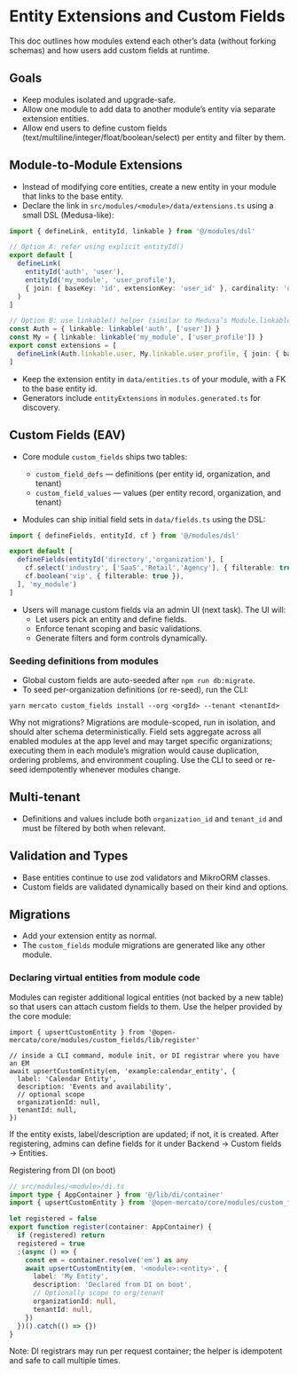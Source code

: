 # Entity Extensions and Custom Fields

This doc outlines how modules extend each other’s data (without forking schemas) and how users add custom fields at runtime.

## Goals
- Keep modules isolated and upgrade-safe.
- Allow one module to add data to another module’s entity via separate extension entities.
- Allow end users to define custom fields (text/multiline/integer/float/boolean/select) per entity and filter by them.

## Module-to-Module Extensions
- Instead of modifying core entities, create a new entity in your module that links to the base entity.
- Declare the link in `src/modules/<module>/data/extensions.ts` using a small DSL (Medusa-like):

```ts
import { defineLink, entityId, linkable } from '@/modules/dsl'

// Option A: refer using explicit entityId()
export default [
  defineLink(
    entityId('auth', 'user'),
    entityId('my_module', 'user_profile'),
    { join: { baseKey: 'id', extensionKey: 'user_id' }, cardinality: 'one-to-one', description: 'Adds profile fields to users' }
  )
]

// Option B: use linkable() helper (similar to Medusa’s Module.linkable)
const Auth = { linkable: linkable('auth', ['user']) }
const My = { linkable: linkable('my_module', ['user_profile']) }
export const extensions = [
  defineLink(Auth.linkable.user, My.linkable.user_profile, { join: { baseKey: 'id', extensionKey: 'user_id' } })
]
```

- Keep the extension entity in `data/entities.ts` of your module, with a FK to the base entity id.
- Generators include `entityExtensions` in `modules.generated.ts` for discovery.

## Custom Fields (EAV)
- Core module `custom_fields` ships two tables:
  - `custom_field_defs` — definitions (per entity id, organization, and tenant)
  - `custom_field_values` — values (per entity record, organization, and tenant)

- Modules can ship initial field sets in `data/fields.ts` using the DSL:

```ts
import { defineFields, entityId, cf } from '@/modules/dsl'

export default [
  defineFields(entityId('directory','organization'), [
    cf.select('industry', ['SaaS','Retail','Agency'], { filterable: true }),
    cf.boolean('vip', { filterable: true }),
  ], 'my_module')
]
```

- Users will manage custom fields via an admin UI (next task). The UI will:
  - Let users pick an entity and define fields.
  - Enforce tenant scoping and basic validations.
  - Generate filters and form controls dynamically.

### Seeding definitions from modules

- Global custom fields are auto-seeded after `npm run db:migrate`.
- To seed per-organization definitions (or re-seed), run the CLI:

```
yarn mercato custom_fields install --org <orgId> --tenant <tenantId>
```

Why not migrations? Migrations are module-scoped, run in isolation, and should alter schema deterministically. Field sets aggregate across all enabled modules at the app level and may target specific organizations; executing them in each module’s migration would cause duplication, ordering problems, and environment coupling. Use the CLI to seed or re-seed idempotently whenever modules change.

## Multi-tenant
- Definitions and values include both `organization_id` and `tenant_id` and must be filtered by both when relevant.

## Validation and Types
- Base entities continue to use zod validators and MikroORM classes.
- Custom fields are validated dynamically based on their kind and options.

## Migrations
- Add your extension entity as normal.
- The `custom_fields` module migrations are generated like any other module.

### Declaring virtual entities from module code

Modules can register additional logical entities (not backed by a new table) so that users can attach custom fields to them. Use the helper provided by the core module:

```
import { upsertCustomEntity } from '@open-mercato/core/modules/custom_fields/lib/register'

// inside a CLI command, module init, or DI registrar where you have an EM
await upsertCustomEntity(em, 'example:calendar_entity', {
  label: 'Calendar Entity',
  description: 'Events and availability',
  // optional scope
  organizationId: null,
  tenantId: null,
})
```

If the entity exists, label/description are updated; if not, it is created. After registering, admins can define fields for it under Backend → Custom fields → Entities.

Registering from DI (on boot)

```ts
// src/modules/<module>/di.ts
import type { AppContainer } from '@/lib/di/container'
import { upsertCustomEntity } from '@open-mercato/core/modules/custom_fields/lib/register'

let registered = false
export function register(container: AppContainer) {
  if (registered) return
  registered = true
  ;(async () => {
    const em = container.resolve('em') as any
    await upsertCustomEntity(em, '<module>:<entity>', {
      label: 'My Entity',
      description: 'Declared from DI on boot',
      // Optionally scope to org/tenant
      organizationId: null,
      tenantId: null,
    })
  })().catch(() => {})
}
```

Note: DI registrars may run per request container; the helper is idempotent and safe to call multiple times.
